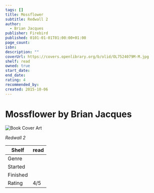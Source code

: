 ```yaml
---
tags: []
title: Mossflower
subtitle: Redwall 2
author:
  - Brian Jacques
publisher: Firebird
published: 0101-01-01T01:00:00+01:00
page_count: 
isbn: 
description: ""
coverUrl: https://covers.openlibrary.org/b/olid/OL7524079M-M.jpg
shelf: read
owned: true
start_date: 
end_date: 
rating: 4
recommended_by: 
created: 2015-10-06
---
```


# Mossflower by Brian Jacques

![Book Cover Art](https://covers.openlibrary.org/b/olid/OL7524079M-M.jpg)

_Redwall 2_

| Shelf | read |
| --- | --- |
| Genre |  |
| Started |  |
| Finished |  |
| Rating | 4/5 |

